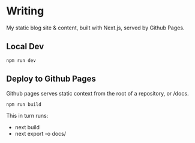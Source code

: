 # Writing

My static blog site & content, built with Next.js, served by Github Pages.

## Local Dev

`npm run dev`

## Deploy to Github Pages

Github pages serves static context from the root of a repository, or /docs.

`npm run build`

This in turn runs:

- next build
- next export -o docs/
